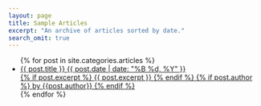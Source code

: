 ```yaml
---
layout: page
title: Sample Articles
excerpt: "An archive of articles sorted by date."
search_omit: true
---
```


<ul class="post-list">
{% for post in site.categories.articles %} 
   <li>
  <article>
    <a href="{{ site.url }}{{ post.url }}"> {{ post.title }} 
      <span class="entry-date">
	<time datetime="{{ post.date | date_to_xmlschema }}"> {{ post.date | date: "%B %d, %Y" }} </time>
     </span>
     <div class="sub">
     {% if post.excerpt %} 
       <span class="excerpt"> {{ post.excerpt }} </span>
     {% endif %}
     {% if post.author %}
       <span class="authorshort">by {{post.author}} </span>
     {% endif %}
     </div>
     </a>
  </article>
  </li>
{% endfor %}
</ul>
